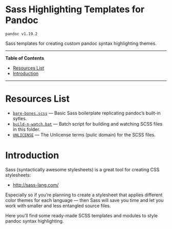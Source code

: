 Sass Highlighting Templates for Pandoc
======================================

    pandoc v1.19.2

Sass templates for creating custom pandoc syntax highlighting themes.

------------------------------------------------------------------------

**Table of Contents**

<!-- #toc -->
-   [Resources List](#resources-list)
-   [Introduction](#introduction)

<!-- /toc -->

------------------------------------------------------------------------

Resources List
==============

-   [`bare-bones.scss`](./bare-bones.scss) — Basic Sass boilerplate replicating pandoc’s built-in sytles.
-   [`build-n-watch.bat`](./build-n-watch.bat) — Batch script for building and watching SCSS files in this folder.
-   [`UNLICENSE`](./UNLICENSE) — The Unlicense terms (pulic domain) for the SCSS files.

Introduction
============

Sass (syntactically awesome stylesheets) is a great tool for creating CSS stylesheets:

-   <http://sass-lang.com/>

Especially so if you’re planning to create a stylesheet that applies different color themes for each language — then Sass will save you time and let you work with smaller and less entangled source files.

Here you’ll find some ready-made SCSS templates and modules to style pandoc syntax highlighting.
